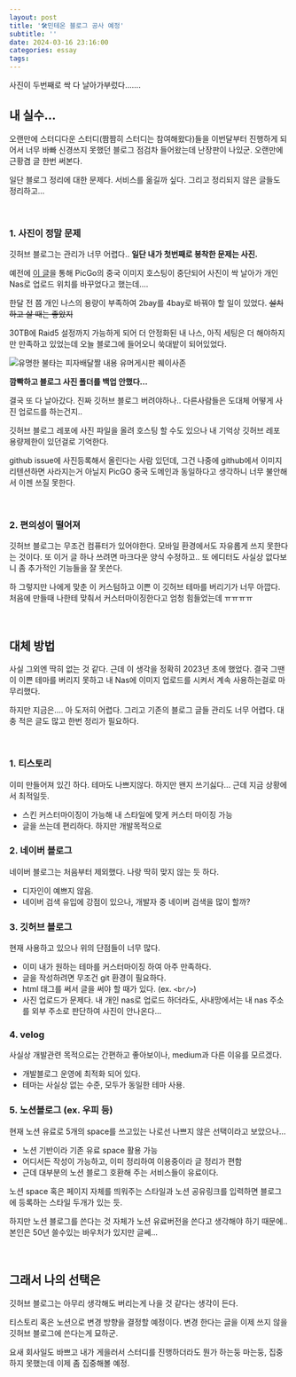 ```yaml
---
layout: post
title: '🛠️민테온 블로그 공사 예정'
subtitle: ''
date: 2024-03-16 23:16:00
categories: essay
tags: 
---
```


사진이 두번째로 싹 다 날아가부렀다.......

## 내 실수...

오랜만에 스터디다운 스터디(짬짬히 스터디는 참여해왔다)들을 이번달부터 진행하게 되어서 너무 바빠 신경쓰지 못했던 블로그 점검차 들어왔는데 난장판이 나있군. 오랜만에 근황겸 글 한번 써본다.

일단 블로그 정리에 대한 문제다. 서비스를 옮길까 싶다. 그리고 정리되지 않은 글들도 정리하고...

<br/>

### 1. 사진이 정말 문제

깃허브 블로그는 관리가 너무 어렵다.. **일단 내가 첫번째로 봉착한 문제는 사진.**

예전에 [이 글](https://mintheon.com/devlog/2023/02/13/Typora-%EC%9D%B4%EB%AF%B8%EC%A7%80-%EC%97%85%EB%A1%9C%EB%93%9C%EC%8B%9C-%EC%8B%9C%EB%86%80%EB%A1%9C%EC%A7%80-Nas%EB%A1%9C-%EC%97%85%EB%A1%9C%EB%93%9C%ED%95%98%EC%9E%90-(Typora-+-Synology-+-PicGo)/)을 통해 PicGo의 중국 이미지 호스팅이 중단되어 사진이 싹 날아가 개인 Nas로 업로드 위치를 바꾸었다고 했는데....

한달 전 쯤 개인 나스의 용량이 부족하여 2bay를 4bay로 바꿔야 할 일이 있었다. ~~설치하고 살 때는 좋았지~~

30TB에 Raid5 설정까지 가능하게 되어 더 안정화된 내 나스, 아직 세팅은 더 해야하지만 만족하고 있었는데 오늘 블로그에 들어오니 쑥대밭이 되어있었다.

![유명한 불타는 피자배달짤 내용 유머게시판 퀘이사존](https://img2.quasarzone.co.kr/img/data/editor/1802/f8b678e6289e2e2fd8fcd658f0f7c546_1517706755_5442.gif)

**깜빡하고 블로그 사진 폴더를 백업 안했다...**

결국 또 다 날아갔다. 진짜 깃허브 블로그 버려야하나.. 다른사람들은 도대체 어떻게 사진 업로드를 하는건지..

깃허브 블로그 레포에 사진 파일을 올려 호스팅 할 수도 있으나 내 기억상 깃허브 레포 용량제한이 있던걸로 기억한다.

github issue에 사진등록해서 올린다는 사람 있던데, 그건 나중에 github에서 이미지 리텐션하면 사라지는거 아닐지 PicGO 중국 도메인과 동일하다고 생각하니 너무 불안해서 이젠 쓰질 못한다.

<br/>

### 2. 편의성이 떨어져

깃허브 블로그는 무조건 컴퓨터가 있어야한다. 모바일 환경에서도 자유롭게 쓰지 못한다는 것이다. 또 이거 글 하나 쓰려면 마크다운 양식 수정하고.. 또 에디터도 사실상 없다보니 좀 추가적인 기능들을 잘 못쓴다.

하 그렇지만 나에게 맞춘 이 커스텀하고 이쁜 이 깃허브 테마를 버리기가 너무 아깝다. 처음에 만들때 나한테 맞춰서 커스터마이징한다고 엄청 힘들었는데 ㅠㅠㅠㅠ

<br/>

## 대체 방법

사실 그외엔 딱히 없는 것 같다. 근데 이 생각을 정확히 2023년 초에 했었다. 결국 그땐 이 이쁜 테마를 버리지 못하고 내 Nas에 이미지 업로드를 시켜서 계속 사용하는걸로 마무리했다.

하지만 지금은.... 아 도저히 어렵다. 그리고 기존의 블로그 글들 관리도 너무 어렵다. 대충 적은 글도 많고 한번 정리가 필요하다.

<br/>

### 1. 티스토리

이미 만들어져 있긴 하다. 테마도 나쁘지않다. 하지만 왠지 쓰기싫다... 근데 지금 상황에서 최적일듯.

- 스킨 커스터마이징이 가능해 내 스타일에 맞게 커스터 마이징 가능
- 글을 쓰는데 편리하다. 하지만 개발목적으로 

### 2. 네이버 블로그

네이버 블로그는 처음부터 제외했다. 나랑 딱히 맞지 않는 듯 하다.

- 디자인이 예쁘지 않음.
- 네이버 검색 유입에 강점이 있으나, 개발자 중 네이버 검색을 많이 할까?

### 3. 깃허브 블로그

현재 사용하고 있으나 위의 단점들이 너무 많다.

- 이미 내가 원하는 테마를 커스터마이징 하여 아주 만족하다.
- 글을 작성하려면 무조건 git 환경이 필요하다.
- html 태그를 써서 글을 써야 할 때가 있다. (ex. `<br/>`)
- 사진 업로드가 문제다. 내 개인 nas로 업로드 하더라도, 사내망에서는 내 nas 주소를 외부 주소로 판단하여 사진이 안나온다...

### 4. velog

사실상 개발관련 목적으로는 간편하고 좋아보이나, medium과 다른 이유를 모르겠다.

- 개발블로그 운영에 최적화 되어 있다.
- 테마는 사실상 없는 수준, 모두가 동일한 테마 사용.

### 5. 노션블로그 (ex. 우피 등)

현재 노션 유료로 5개의 space를 쓰고있는 나로선 나쁘지 않은 선택이라고 보았으나...

- 노션 기반이라 기존 유료 space 활용 가능
- 어디서든 작성이 가능하고, 이미 정리하여 이용중이라 글 정리가 편함
- 근데 대부분의 노션 블로그 호환해 주는 서비스들이 유료이다.

노션 space 혹은 페이지 자체를 띄워주는 스타일과 노션 공유링크를 입력하면 블로그에 등록하는 스타일 두개가 있는 듯.

하지만 노션 블로그를 쓴다는 것 자체가 노션 유료버전을 쓴다고 생각해야 하기 때문에.. 본인은 50년 쓸수있는 바우처가 있지만 글쎄...

<br/>

## 그래서 나의 선택은

깃허브 블로그는 아무리 생각해도 버리는게 나을 것 같다는 생각이 든다.

티스토리 혹은 노션으로 변경 방향을 결정할 예정이다. 변경 한다는 글을 이제 쓰지 않을 깃허브 블로그에 쓴다는게 묘하군.

요새 회사일도 바쁘고 내가 게을러서 스터디를 진행하더라도 뭔가 하는둥 마는둥, 집중하지 못했는데 이제 좀 집중해볼 예정.